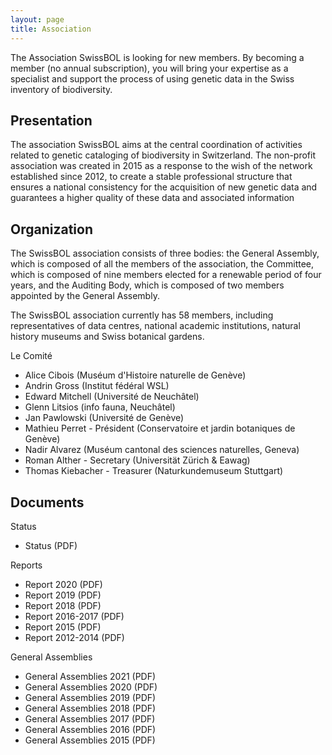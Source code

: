 ```yaml
---
layout: page
title: Association
---
```



The Association SwissBOL is looking for new members. By becoming a member (no annual subscription), you will bring your expertise as a specialist and support the process of using genetic data in the Swiss inventory of biodiversity.

## Presentation

The association SwissBOL aims at the central coordination of activities related to genetic cataloging of biodiversity in Switzerland. The non-profit association was created in 2015 as a response to the wish of the network established since 2012, to create a stable professional structure that ensures a national consistency for the acquisition of new genetic data and guarantees a higher quality of these data and associated information

## Organization

The SwissBOL association consists of three bodies: the General Assembly, which is composed of all the members of the association, the Committee, which is composed of nine members elected for a renewable period of four years, and the Auditing Body, which is composed of two members appointed by the General Assembly.

The SwissBOL association currently has 58 members, including representatives of data centres, national academic institutions, natural history museums and Swiss botanical gardens.

Le Comité

- Alice Cibois (Muséum d'Histoire naturelle de Genève)
- Andrin Gross (Institut fédéral WSL)
- Edward Mitchell (Université de Neuchâtel)
- Glenn Litsios (info fauna, Neuchâtel)
- Jan Pawlowski (Université de Genève)
- Mathieu Perret - Président (Conservatoire et jardin botaniques de Genève)
- Nadir Alvarez (Muséum cantonal des sciences naturelles, Geneva)
- Roman Alther - Secretary (Universität Zürich & Eawag)
- Thomas Kiebacher - Treasurer (Naturkundemuseum Stuttgart)

## Documents

Status

- Status (PDF)

Reports

- Report 2020 (PDF)
- Report 2019 (PDF)
- Report 2018 (PDF)
- Report 2016-2017 (PDF)
- Report 2015 (PDF)
- Report 2012-2014 (PDF)

General Assemblies

- General Assemblies 2021 (PDF)
- General Assemblies 2020 (PDF)
- General Assemblies 2019 (PDF)
- General Assemblies 2018 (PDF)
- General Assemblies 2017 (PDF)
- General Assemblies 2016 (PDF)
- General Assemblies 2015 (PDF)
